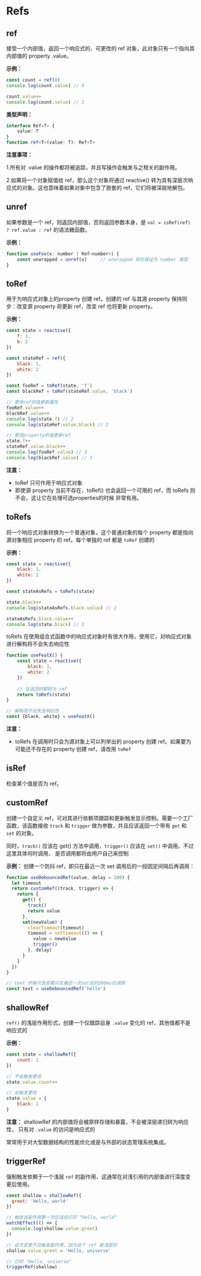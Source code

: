 # Refs

## ref

接受一个内部值，返回一个响应式的、可更改的 ref 对象，此对象只有一个指向其内部值的 property .value。

**示例：**

```js
const count = ref(0)
console.log(count.value) // 0

count.value++
console.log(count.value) // 1
```

**类型声明：**
```ts
interface Ref<T> {
    value: T
}
function ref<T>(value: T): Ref<T>
```
**注意事项：**

1.所有对 .value 的操作都将被追踪，并且写操作会触发与之相关的副作用。

2.如果将一个对象赋值给 ref，那么这个对象将通过 reactive() 转为具有深层次响应式的对象。这也意味着如果对象中包含了嵌套的 ref，它们将被深层地解包。

## unref

如果参数是一个 ref，则返回内部值，否则返回参数本身，是 `val = isRef(ref) ? ref.value : ref` 的语法糖函数。

**示例：**
```js
function useFoo(x: number | Ref<number>) {
    const unwrapped = unref(x)     // unwrapped 现在保证为 number 类型
}

```
## toRef
用于为响应式对象上的property 创建 ref。创建的 ref 与其源 property 保持同步：改变源 property 
将更新 ref，改变 ref 也将更新 property。

**示例：**
```js
const state = reactive({
    f: 1,
    b: 2
})

const stateRef = ref({
    black: 1,
    white: 2
})

const fooRef = toRef(state, 'f')
const blackRef = toRef(stateRef.value, 'black') 

// 更改ref的值更新属性
fooRef.value++
blackRef.value++
console.log(state.f) // 2
console.log(stateRef.value.black) // 2

// 更改property的值更新ref
state.f++
stateRef.value.black++
console.log(fooRef.value) // 3
console.log(blackRef.value) // 3
```
**注意：**
* toRef 只可作用于响应式对象
* 即使源 property 当前不存在，toRef() 也会返回一个可用的 ref，而 toRefs 则不会，这让它在处理可选properties的时候
非常有用。

## toRefs
将一个响应式对象转换为一个普通对象，这个普通对象的每个 property 都是指向源对象相应 property 的 ref。每个单独的 ref 都是 `toRef` 创建的

**示例：**
```js
const state = reactive({
    black: 1,
    white: 2
})

const stateAsRefs = toRefs(state)

state.black++
console.log(stateAsRefs.black.value) // 2

stateAsRefs.black.value++
console.log(state.black) // 3
```
toRefs 在使用组合式函数中的响应式对象时有很大作用，使用它，对响应式对象进行解构将不会失去响应性

```js
function useFeatX() {
    const state = reactive({
        black: 1,
        white: 2
    })
    
    // 在返回时都转为 ref
    return toRefs(state)
}

// 解构而不会失去响应性
const {black, white} = useFeatX()
```
**注意：**
* toRefs 在调用时只会为源对象上可以列举出的 property 创建 ref。如果要为可能还不存在的 property
创建 ref，请改用 `toRef`

## isRef

检查某个值是否为 ref。

## customRef
创建一个自定义 ref，可对其进行依赖项跟踪和更新触发显示控制。需要一个工厂函数，该函数接收 `track` 和 `trigger`
做为参数，并且应该返回一个带有 `get` 和 `set` 的对象。

同时，`track()` 应该在 get() 方法中调用，`trigger()` 应该在 `set()` 中调用。不过这里具体何时调用、
是否调用都将由用户自己来控制

**示例：**
创建一个防抖 ref，即只在最近一次 set 调用后的一段固定间隔后再调用：

```js
function useDebouncedRef(value, delay = 200) {
  let timeout
  return customRef((track, trigger) => {
    return {
      get() {
        track()
        return value
      },
      set(newValue) {
        clearTimeout(timeout)
        timeout = setTimeout(() => {
          value = newValue
          trigger()
        }, delay)
      }
    }
  })
}

// text 的每次改变都只在最近一次set后的200ms后调用
const text = useDebouncedRef('hello')
```

## shallowRef
`ref()` 的浅层作用形式，创建一个仅跟踪自身 `.value` 变化的 ref，其他值都不是响应式的

**示例：**
```js
const state = shallowRef({
    count: 1
})

// 不会触发更改
state.value.count++

// 会触发更改
state.value = {
    black: 1
}
```
**注意：**
shallowRef 的内部值将会被原样存储和暴露，不会被深层递归转为响应性， 只有对 `.value` 的访问是响应式的

常常用于对大型数据结构的性能优化或是与外部的状态管理系统集成。

## triggerRef
强制触发依赖于一个浅层 `ref` 的副作用，这通常在对浅引用的内部值进行深度变更后使用。

```js
const shallow = shallowRef({
  greet: 'Hello, world'
})

// 触发该副作用第一次应该会打印 "Hello, world"
watchEffect(() => {
  console.log(shallow.value.greet)
})

// 这次变更不应触发副作用，因为这个 ref 是浅层的
shallow.value.greet = 'Hello, universe'

// 打印 "Hello, universe"
triggerRef(shallow)

```


